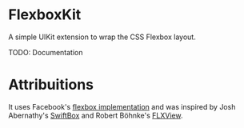 # FlexboxKit
A simple UIKit extension to wrap the CSS Flexbox layout.

TODO: Documentation

# Attribuitions 
It uses Facebook's [flexbox implementation][css-layout] and was inspired by Josh Abernathy's
[SwiftBox] and Robert Böhnke's [FLXView].

[css-layout]: https://github.com/facebook/css-layout
[swiftbox]: https://github.com/joshaber/SwiftBox
[flxview]: https://github.com/robb/FLXView
